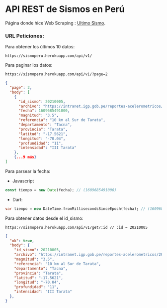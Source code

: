 # API REST de Sismos en Perú

Página donde hice Web Scraping : [Ultimo Sismo](https://ultimosismo.igp.gob.pe/).

###  URL Peticiones: 

Para obtener los últimos 10 datos:

```http
https://sismoperu.herokuapp.com/api/v1/
```

Para paginar los datos: 

```http
https://sismoperu.herokuapp.com/api/v1/?page=2
```

```json
{
  "page": 2,
  "body": [
    {
      "id_sismo": 20210005,
      "archivo": "https://intranet.igp.gob.pe/reportes-acelerometricos/20210812.pdf",
      "fecha": 1609685491000,
      "magnitud": "3.5",
      "referencia": "10 km al Sur de Tarata",
      "departamento": "Tacna",
      "provincia": "Tarata",
      "latitud": "-17.5621",
      "longitud": "-70.04",
      "profundidad": "11",
      "intensidad": "III Tarata"
    },
    {...9 más}
]
```

Para parsear la fecha:

- Javascript

```javascript
const tiempo = new Date(fecha); // (1609685491000)
```

- Dart:

```dart
var tiempo = new DateTime.fromMillisecondsSinceEpoch(fecha); // (1609685491000)
```



Para obtener datos desde el id_sismo: 

```http
https://sismoperu.herokuapp.com/api/v1/get/:id // :id = 20210005
```

```json
{
  "ok": true,
  "body": {
	"id_sismo": 20210005,
	"archivo": "https://intranet.igp.gob.pe/reportes-acelerometricos/20210812.pdf",			"fecha": 1609685491000,
	"magnitud": "3.5",
	"referencia": "10 km al Sur de Tarata",
	"departamento": "Tacna",
	"provincia": "Tarata",
	"latitud": "-17.5621",
	"longitud": "-70.04",
	"profundidad": "11",
	"intensidad": "III Tarata"
  },
}
```

